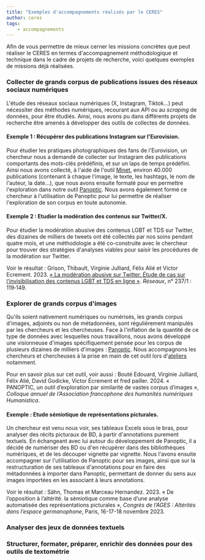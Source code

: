 ```yaml
---
title: "Exemples d'accompagnements réalisés par le CERES"
author: ceres
tags:
    - accompagnements
---
```


Afin de vous permettre de mieux cerner les missions concrètes que peut réaliser le CERES en termes d'accompagnement méthodologique et technique dans le cadre de projets de recherche, voici quelques exemples de missions déjà réalisées.

### Collecter de grands corpus de publications issues des réseaux sociaux numériques
L'étude des réseaux sociaux numériques (X, Instagram, Tiktok...) peut nécessiter des méthodes numériques, recourant aux API ou au _scraping_ de données, pour être étudiés. Ainsi, nous avons pu dans différents projets de recherche être amenés à développer des outils de collectes de données.

#### Exemple 1 : Récupérer des publications Instagram sur l'Eurovision.
Pour étudier les pratiques photographiques des fans de l'Eurovision, un chercheur nous a demandé de collecter sur Instagram des publications comportants des mots-clés prédéfinis, et sur un laps de temps prédéfini. Ainsi nous avons collecté, à l'aide de l'outil [Minet](https://medialab.sciencespo.fr/outils/minet/), environ 40.000 publications (contenant à chaque l'image, le texte, les hashtags, le nom de l'auteur, la date...), que nous avons ensuite formaté pour en permettre l'exploration dans notre outil [Panoptic](https://ceres.sorbonne-universite.fr/outils/2023-06-15_Panoptic/). Nous avons également formé ce chercheur à l'utilisation de Panoptic pour lui permettre de réaliser l'exploration de son corpus en toute autonomie.

#### Exemple 2 : Etudier la modération des contenus sur Twitter/X.
Pour étudier la modération abusive des contenus LGBT et TDS sur Twitter, des dizaines de milliers de tweets ont été collectés par nos soins pendant quatre mois, et une méthodologie a été co-construite avec le chercheur pour trouver des stratégies d'analyses viables pour saisir les procédures de la modération sur Twitter.

Voir le résultat : Grison, Thibault, Virginie Julliard, Félix Alié et Victor Ecrement. 2023. [« La modération abusive sur Twitter. Étude de cas sur l’invisibilisation des contenus LGBT et TDS en ligne »](https://shs.cairn.info/revue-reseaux-2023-1-page-119?lang=fr). _Réseaux_, n° 237/1 : 119‑149.

### Explorer de grands corpus d'images
Qu'ils soient nativement numériques ou numérisés, les grands corpus d'images, adjoints ou non de métadonnées, sont régulièrement manipulés par les chercheurs et les chercheuses. Face à l'inflation de la quantité de ce type de données avec lesquelles nous travaillons, nous avons développé une visionneuse d'images spécifiquement pensée pour les corpus de plusieurs dizaines de milliers d'images : [Panoptic](https://ceres.sorbonne-universite.fr/outils/2023-06-15_Panoptic/). Nous accompagnons les chercheurs et chercheuses à la prise en main de cet outil lors d'[ateliers](https://ceres.sorbonne-universite.fr/ateliers/2024-04-11_panoptic/) notamment.

Pour en savoir plus sur cet outil, voir aussi : Bouté Edouard, Virginie Julliard, Félix Alié, David Godicke, Victor Écrement et fred pailler. 2024. « PANOPTIC, un outil d’exploration par similarité de vastes corpus d’images », _Colloque annuel de l’Association francophone des humanités numériques Humanistica_.

#### Exemple : Etude sémiotique de représentations picturales.
Un chercheur est venu nous voir, ses tableaux Excels sous le bras, pour analyser des récits picturaux de BD, à partir d'annotations purement textuels. En échangeant avec lui autour du développement de Panoptic, il a décidé de numériser des BD ou d'en récupérer dans des bibliothèques numériques, et de les découper vignette par vignette. Nous l'avons ensuite accompagner sur l'utilisation de Panoptic pour ses images, ainsi que sur la restructuration de ses tableaux d'annotations pour en faire des métadonnées à importer dans Panoptic, permettant de donner du sens aux images importées en les associant à leurs annotations.

Voir le résultat : Sähn, Thomas et Marceau Hernandez. 2023. « De l’opposition à l’altérité. la sémiotique comme base d’une analyse automatisée des représentations picturales », _Congrès de l’AGES : Altérités dans l’espace germanophone_, Paris, 16-17-18 novembre 2023. 

### Analyser des jeux de données textuels

### Structurer, formater, préparer, enrichir des données pour des outils de textométrie
<!-- - Schaeffer-Lacroix, Eva. 2024. [« Adverbs as markers of women's objectification events in audio descriptions of English feature films »](https://hal.science/hal-04631271v1), _JADT 2024 - 17es Journées internationales d'Analyse statistique des Données Textuelles_, Bruxelles, 25 au 27 Juin 2024. -->
<!-- - Couffignal, Gilles. 2024.[ « Les anges parlent-ils occitan ? Analyse d’un corpus de noëls toulousains de la seconde moitié du xviiie siècle »](http://journals.openedition.org/revuehn/4043). _Humanités numériques_ n° 9. -->


<!-- 
- Apprendre à utiliser un outil informatique en recherche (link vers les Ateliers et Tuto)
- Transformer des scans de documents historiques en texte, Antonomaz par exemple
-  (Link Lacroix, Couffignal) -->

<!-- Exemple 1 : **Récupérer des tweets en lien avec le mouvement anti-genre français**. Pour étudier le développement de langages visuels vernaculaires par le mouvement anti-genre français en ligne, des chercheur·euses ont eu besoin de collecter des tweets à ce sujet. Nous les avons collectés en fonction de mots-clés prédéfinis  -->
<!-- - Julliard, Virginie, fred Pailler, Félix Alié et Victor Ecrement. 2024. [« The Wonb, the Banknote and the Trolley. Elements of French Anti-Gender Visual Culture »](https://www.degruyter.com/document/doi/10.1515/9783111311371-011/html). Dans _Online Virality: Spread and Influence_, sous la direction de Valérie Schafer et fred Pailler, 207-226. Berlin : De Gruyter Oldenbourg. -->